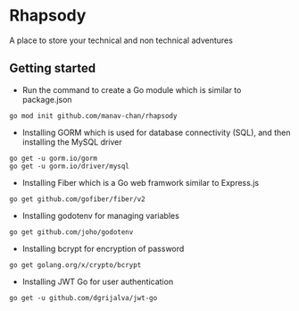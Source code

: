 # Rhapsody  
A place to store your technical and non technical adventures

## Getting started

- Run the command to create a Go module which is similar to package.json
```terminal
go mod init github.com/manav-chan/rhapsody
```

- Installing GORM which is used for database connectivity (SQL), and then installing the MySQL driver
```terminal
go get -u gorm.io/gorm
go get -u gorm.io/driver/mysql
```
- Installing Fiber which is a Go web framwork similar to Express.js
```terminal
go get github.com/gofiber/fiber/v2
```
- Installing godotenv for managing variables
```terminal
go get github.com/joho/godotenv
```
- Installing bcrypt for encryption of password
```terminal
go get golang.org/x/crypto/bcrypt
```
- Installing JWT Go for user authentication
```terminal
go get -u github.com/dgrijalva/jwt-go
```
